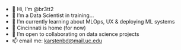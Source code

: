 - 👋 Hi, I’m @br3tt2
- 👾 I’m a Data Scientist in training...
- 🌱 I’m currently learning about MLOps, UX & deploying ML systems
- 📍 Cincinnati is home (for now)
- 🚀 I’m open to collaborating on data science projects
- 📫 email me: karstenbd@mail.uc.edu


<!---
br3tt2/br3tt2 is a ✨ special ✨ repository because its `README.md` (this file) appears on your GitHub profile.
You can click the Preview link to take a look at your changes.
--->
